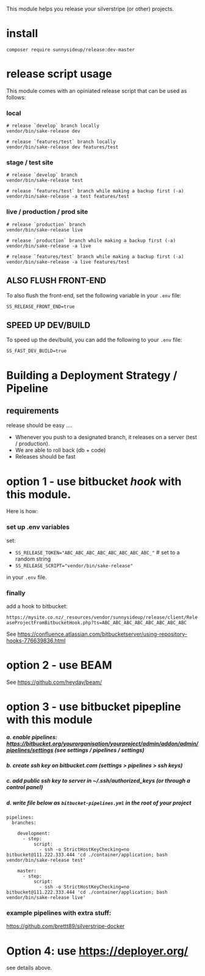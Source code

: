 
This module helps you release your silverstripe (or other) projects. 




# install
`composer require sunnysideup/release:dev-master` 


# release script usage

This module comes with an opiniated release script that can be used as follows:

### local
```shell
# release `develop` branch locally
vendor/bin/sake-release dev

# release `features/test` branch locally
vendor/bin/sake-release dev features/test 
```

### stage / test site
```shell
# release `develop` branch 
vendor/bin/sake-release test

# release `features/test` branch while making a backup first (-a)
vendor/bin/sake-release -a test features/test
```

### live / production / prod site
```shell
# release `production` branch 
vendor/bin/sake-release live

# release `production` branch while making a backup first (-a)
vendor/bin/sake-release -a live

# release `features/test` branch while making a backup first (-a)
vendor/bin/sake-release -a live features/test
```

## ALSO FLUSH FRONT-END
To also flush the front-end, set the following variable in your `.env` file:

```.env
SS_RELEASE_FRONT_END=true
```


## SPEED UP DEV/BUILD

To speed up the dev/build, you can add the following to your `.env` file:

```.env
SS_FAST_DEV_BUILD=true
```


# Building a Deployment Strategy / Pipeline


## requirements

release should be easy ....

 - Whenever you push to a designated branch, it releases on a server (test / production).
 - We are able to roll back (db + code)
 - Releases should be fast


# option 1 - use bitbucket _hook_ with this module. 

Here is how:

### set up .env variables
set:
 - `SS_RELEASE_TOKEN="ABC_ABC_ABC_ABC_ABC_ABC_ABC_ABC_"` # set to a random string
 - `SS_RELEASE_SCRIPT="vendor/bin/sake-release"`

in your `.env` file.

### finally

add a hook to bitbucket: 

`https://mysite.co.nz/_resources/vendor/sunnysideup/release/client/ReleaseProjectFromBitbucketHook.php?ts=ABC_ABC_ABC_ABC_ABC_ABC_ABC_ABC`


See https://confluence.atlassian.com/bitbucketserver/using-repository-hooks-776639836.html



# option 2 - use BEAM

See https://github.com/heyday/beam/





# option 3 - use bitbucket pipepline with this module

##### a. enable pipelines: https://bitbucket.org/yourorganisation/yourproject/admin/addon/admin/pipelines/settings (see settings / pipelines / settings) 

##### b. create ssh key on bitbucket.com (settings > pipelines > ssh keys)

##### c. add public ssh key to server in ~/.ssh/authorized_keys (or through a control panel)

##### d. write file below as `bitbucket-pipelines.yml` in the root of your project

```shell
pipelines:
  branches:

    development:
      - step:
          script:
            - ssh -o StrictHostKeyChecking=no bitbucket@111.222.333.444 'cd ./container/application; bash vendor/bin/sake-release test'

    master:
      - step:
          script:
            - ssh -o StrictHostKeyChecking=no bitbucket@111.222.333.444 'cd ./container/application; bash vendor/bin/sake-release live'

```

### example pipelines with extra stuff:

https://github.com/brettt89/silverstripe-docker




# Option 4: use https://deployer.org/ 

see details above.

